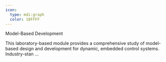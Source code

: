 ```yaml
---
icon:
  type: mdi:graph
  color: 18FFFF
---
```

Model-Based Development

This laboratory-based module provides a comprehensive study of model-based design and development for dynamic, embedded control systems. Industry-stan ... 
